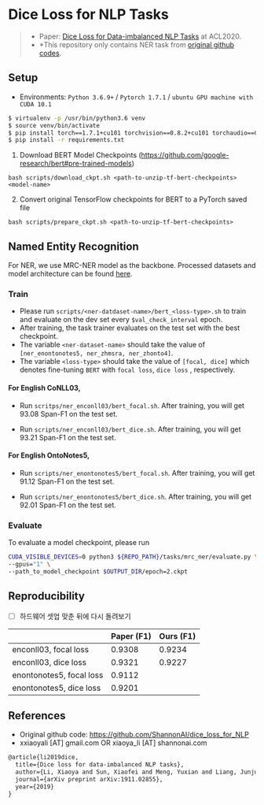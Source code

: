 # Dice Loss for NLP Tasks

> - Paper: [Dice Loss for Data-imbalanced NLP Tasks](https://arxiv.org/pdf/1911.02855.pdf) at ACL2020.
> - *This repository only contains NER task from [original github codes](https://github.com/ShannonAI/dice_loss_for_NLP).

## Setup

- Environments: `Python 3.6.9+` / `Pytorch 1.7.1` / `ubuntu GPU machine with CUDA 10.1`

```bash 
$ virtualenv -p /usr/bin/python3.6 venv
$ source venv/bin/activate
$ pip install torch==1.7.1+cu101 torchvision==0.8.2+cu101 torchaudio==0.7.2 -f https://download.pytorch.org/whl/torch_stable.html
$ pip install -r requirements.txt
```

1. Download BERT Model Checkpoints (https://github.com/google-research/bert#pre-trained-models)

```
bash scripts/download_ckpt.sh <path-to-unzip-tf-bert-checkpoints> <model-name>
```

2. Convert original TensorFlow checkpoints for BERT to a PyTorch saved file

```
bash scripts/prepare_ckpt.sh <path-to-unzip-tf-bert-checkpoints>
```

## Named Entity Recognition 

For NER, we use MRC-NER model as the backbone. Processed datasets and model architecture can be found [here](https://arxiv.org/pdf/1910.11476.pdf). 

### Train

- Please run `scripts/<ner-datdaset-name>/bert_<loss-type>.sh` to train and evaluate on the dev set every `$val_check_interval` epoch.
- After training, the task trainer evaluates on the test set with the best checkpoint.
- The variable `<ner-dataset-name>` should take the value of `[ner_enontonotes5, ner_zhmsra, ner_zhonto4]`.
- The variable `<loss-type>` should take the value of `[focal, dice]` which denotes fine-tuning `BERT` with `focal loss`, `dice loss` , respectively. 

#### For English CoNLL03,

* Run `scritps/ner_enconll03/bert_focal.sh`. After training, you will get 93.08 Span-F1 on the test set. 

* Run `scripts/ner_enconll03/bert_dice.sh`. After training, you will get 93.21 Span-F1 on the test set.

#### For English OntoNotes5,

* Run `scripts/ner_enontonotes5/bert_focal.sh`. After training, you will get 91.12 Span-F1  on the test set.  

* Run `scripts/ner_enontonotes5/bert_dice.sh`. After training, you will get 92.01 Span-F1  on the test set. 

### Evaluate

To evaluate a model checkpoint, please run
```bash
CUDA_VISIBLE_DEVICES=0 python3 ${REPO_PATH}/tasks/mrc_ner/evaluate.py \
--gpus="1" \
--path_to_model_checkpoint $OUTPUT_DIR/epoch=2.ckpt
```

## Reproducibility

- [ ] 하드웨어 셋업 맞춘 뒤에 다시 돌려보기

|                          | Paper (F1) | Ours (F1) |
| ------------------------ | ---------- | --------- |
| enconll03, focal loss    | 0.9308     | 0.9234    |
| enconll03, dice loss     | 0.9321     | 0.9227    |
| enontonotes5, focal loss | 0.9112     |           |
| enontonotes5, dice loss  | 0.9201     |           |

## References

- Original github code: https://github.com/ShannonAI/dice_loss_for_NLP
- xxiaoyali [AT] gmail.com OR xiaoya_li [AT] shannonai.com 

```tex 
@article{li2019dice,
  title={Dice loss for data-imbalanced NLP tasks},
  author={Li, Xiaoya and Sun, Xiaofei and Meng, Yuxian and Liang, Junjun and Wu, Fei and Li, Jiwei},
  journal={arXiv preprint arXiv:1911.02855},
  year={2019}
}
```
